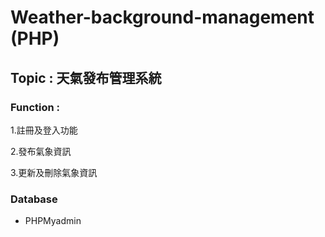 # Weather-background-management (PHP)

## Topic : 天氣發布管理系統

### Function :

 1.註冊及登入功能

 2.發布氣象資訊
    
 3.更新及刪除氣象資訊

          
### Database 
   - PHPMyadmin

